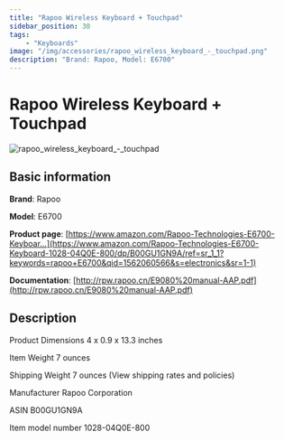 ```yaml
---
title: "Rapoo Wireless Keyboard + Touchpad"
sidebar_position: 30
tags:
    - "Keyboards"
image: "/img/accessories/rapoo_wireless_keyboard_-_touchpad.png"
description: "Brand: Rapoo, Model: E6700"
---
```

# Rapoo Wireless Keyboard + Touchpad

![rapoo_wireless_keyboard_-_touchpad](/img/accessories/rapoo_wireless_keyboard_-_touchpad.png)

## Basic information

**Brand**: Rapoo

**Model**: E6700

**Product page**: [https://www.amazon.com/Rapoo-Technologies-E6700-Keyboar...](https://www.amazon.com/Rapoo-Technologies-E6700-Keyboard-1028-04Q0E-800/dp/B00GU1GN9A/ref=sr_1_1?keywords=rapoo+E6700&qid=1562060566&s=electronics&sr=1-1)

**Documentation**: [http://rpw.rapoo.cn/E9080%20manual-AAP.pdf](http://rpw.rapoo.cn/E9080%20manual-AAP.pdf)

## Description

Product Dimensions	4 x 0\.9 x 13\.3 inches

Item Weight	7 ounces

Shipping Weight	7 ounces \(View shipping rates and policies\)

Manufacturer	Rapoo Corporation

ASIN	B00GU1GN9A

Item model number	1028\-04Q0E\-800

